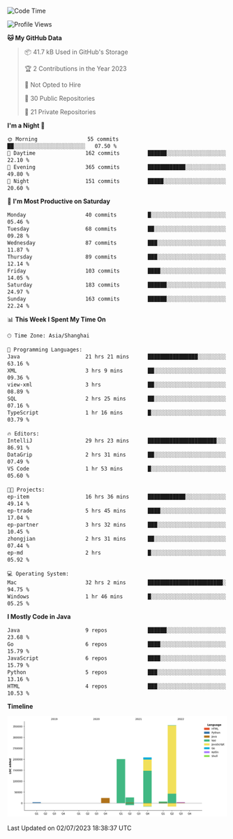 <!--START_SECTION:waka-->
![Code Time](http://img.shields.io/badge/Code%20Time-1%2C917%20hrs%2053%20mins-blue)

![Profile Views](http://img.shields.io/badge/Profile%20Views-0-blue)

**🐱 My GitHub Data** 

> 📦 41.7 kB Used in GitHub's Storage 
 > 
> 🏆 2 Contributions in the Year 2023
 > 
> 🚫 Not Opted to Hire
 > 
> 📜 30 Public Repositories 
 > 
> 🔑 21 Private Repositories 
 > 
**I'm a Night 🦉** 

```text
🌞 Morning                55 commits          ██░░░░░░░░░░░░░░░░░░░░░░░   07.50 % 
🌆 Daytime                162 commits         ██████░░░░░░░░░░░░░░░░░░░   22.10 % 
🌃 Evening                365 commits         ████████████░░░░░░░░░░░░░   49.80 % 
🌙 Night                  151 commits         █████░░░░░░░░░░░░░░░░░░░░   20.60 % 
```
📅 **I'm Most Productive on Saturday** 

```text
Monday                   40 commits          █░░░░░░░░░░░░░░░░░░░░░░░░   05.46 % 
Tuesday                  68 commits          ██░░░░░░░░░░░░░░░░░░░░░░░   09.28 % 
Wednesday                87 commits          ███░░░░░░░░░░░░░░░░░░░░░░   11.87 % 
Thursday                 89 commits          ███░░░░░░░░░░░░░░░░░░░░░░   12.14 % 
Friday                   103 commits         ████░░░░░░░░░░░░░░░░░░░░░   14.05 % 
Saturday                 183 commits         ██████░░░░░░░░░░░░░░░░░░░   24.97 % 
Sunday                   163 commits         ██████░░░░░░░░░░░░░░░░░░░   22.24 % 
```


📊 **This Week I Spent My Time On** 

```text
🕑︎ Time Zone: Asia/Shanghai

💬 Programming Languages: 
Java                     21 hrs 21 mins      ████████████████░░░░░░░░░   63.16 % 
XML                      3 hrs 9 mins        ██░░░░░░░░░░░░░░░░░░░░░░░   09.36 % 
view-xml                 3 hrs               ██░░░░░░░░░░░░░░░░░░░░░░░   08.89 % 
SQL                      2 hrs 25 mins       ██░░░░░░░░░░░░░░░░░░░░░░░   07.16 % 
TypeScript               1 hr 16 mins        █░░░░░░░░░░░░░░░░░░░░░░░░   03.79 % 

🔥 Editors: 
IntelliJ                 29 hrs 23 mins      ██████████████████████░░░   86.91 % 
DataGrip                 2 hrs 31 mins       ██░░░░░░░░░░░░░░░░░░░░░░░   07.49 % 
VS Code                  1 hr 53 mins        █░░░░░░░░░░░░░░░░░░░░░░░░   05.60 % 

🐱‍💻 Projects: 
ep-item                  16 hrs 36 mins      ████████████░░░░░░░░░░░░░   49.14 % 
ep-trade                 5 hrs 45 mins       ████░░░░░░░░░░░░░░░░░░░░░   17.04 % 
ep-partner               3 hrs 32 mins       ███░░░░░░░░░░░░░░░░░░░░░░   10.45 % 
zhongjian                2 hrs 31 mins       ██░░░░░░░░░░░░░░░░░░░░░░░   07.44 % 
ep-md                    2 hrs               █░░░░░░░░░░░░░░░░░░░░░░░░   05.92 % 

💻 Operating System: 
Mac                      32 hrs 2 mins       ████████████████████████░   94.75 % 
Windows                  1 hr 46 mins        █░░░░░░░░░░░░░░░░░░░░░░░░   05.25 % 
```

**I Mostly Code in Java** 

```text
Java                     9 repos             ██████░░░░░░░░░░░░░░░░░░░   23.68 % 
Go                       6 repos             ████░░░░░░░░░░░░░░░░░░░░░   15.79 % 
JavaScript               6 repos             ████░░░░░░░░░░░░░░░░░░░░░   15.79 % 
Python                   5 repos             ███░░░░░░░░░░░░░░░░░░░░░░   13.16 % 
HTML                     4 repos             ███░░░░░░░░░░░░░░░░░░░░░░   10.53 % 
```



**Timeline**

![Lines of Code chart](https://raw.githubusercontent.com/youtiaoguagua/youtiaoguagua/master/assets/bar_graph.png)


 Last Updated on 02/07/2023 18:38:37 UTC
<!--END_SECTION:waka-->